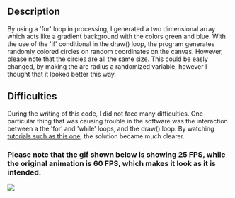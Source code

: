 ## Description
By using a 'for' loop in processing, I generated a two dimensional array which acts like a gradient background with the colors green and blue.
With the use of the 'if' conditional in the draw() loop, the program generates randomly colored circles on random coordinates on the canvas.
However, please note that the circles are all the same size. This could be easly changed, by making the arc radius a randomized variable, however I thought that it looked better this way.

## Difficulties
During the writing of this code, I did not face many difficulties. One particular thing that was causing trouble in the software was the interaction between
a the 'for' and 'while' loops, and the draw() loop. By watching [tutorials such as this one](https://www.youtube.com/watch?v=Z8s-7beNP1c), the solution became much clearer.


### Please note that the gif shown below is showing 25 FPS, while the original animation is 60 FPS, which makes it look as it is intended.
![](homework2.gif)
